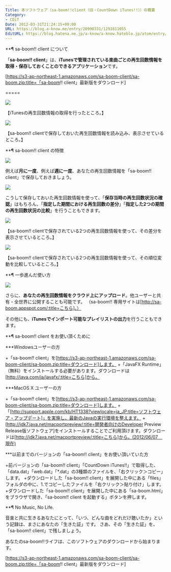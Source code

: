 ```yaml
---
Title: 本ソフトウェア（sa-boom!!client（旧・CountDown iTunes!!））の概要
Category:
- CDiT
Date: 2012-03-31T21:24:15+09:00
URL: https://blog.a-know.me/entry/20990331/1291811055
EditURL: https://blog.hatena.ne.jp/a-know/a-know.hateblo.jp/atom/entry/12921228815727979199
---
```


**¶ sa-boom!! client について

「<span class="deco" style="font-weight:bold;">sa-boom!! client</span>」は、<span class="deco" style="font-weight:bold;">iTunesで管理されている楽曲ごとの再生回数情報を取得・保存しておくことのできるアプリケーション</span>です。

[https://s3-ap-northeast-1.amazonaws.com/sa-boom-client/sa-boom.zip:title=「sa-boom!! client」最新版をダウンロード]

=====



<img src="//lh3.ggpht.com/3ijuLvs9D0i7eIFHDOtmNLx_ji5WuO-Z7NXe4GOb7UXkc8D7DeHmWAeAlxG6LzA-oe4qy-iaT8qKYbt7fp_LzPJh=s800">

【iTunesの再生回数情報の取得を行ったところ。】



<img src="//lh5.ggpht.com/Pg1uyUZpUK-wQgBUMJUV9qbPSV8V32ZbJi2FT2ivKcAV_8-PAs7EuWj-cH8mj9azD9FJ5ktD1j-4Exi_1jcI4AxS=s800">

【sa-boom!! clientで保存しておいた再生回数情報を読み込み、表示させているところ。】




**¶ sa-boom!! client の特徴

<img src="//lh4.ggpht.com/2cI_5cU-AcZWR613Is6Md4y9NhlXItDqS2J2RnMeBbrssYqov4Rt4Kx9QO6t4ulZXBedV0L_D4ObA0sTZQRNWA=s800">

例えば<span class="deco" style="font-weight:bold;">月に一度</span>、例えば<span class="deco" style="font-weight:bold;">週に一度</span>、あなたの再生回数情報を「sa-boom!! client」で保存しておきましょう。



<img src="//lh4.ggpht.com/cntUNXfZmXnkrcZwvqmaM5rbEPCm4qmBqy65L_RL3vb0_MljHhKkdDft9kG05l7iSzYaiK1A1TauAENSO52gDqs=s800">

こうして保存しておいた再生回数情報を使って、「<span class="deco" style="font-weight:bold;">保存当時の再生回数状況の確認</span>」はもちろん、「<span class="deco" style="font-weight:bold;">指定した期間における再生回数の差分</span>」「<span class="deco" style="font-weight:bold;">指定した2つの期間の再生回数状況の比較</span>」を行うこともできます。



<img src="//lh6.ggpht.com/wUZmEoVxi33u-ieAG_EzBMilLoPxcK4Agpxn7aqWYW2G6TcZZGAmCblZrskVTnYvritDkZ1ZG9Jn-LJIgqYmcZY=s800">

【sa-boom!! clientで保存されている2つの再生回数情報を使って、その差分を表示させているところ。】



<img src="//lh3.ggpht.com/gCNOStkd4wk_c4dcyAmCWapQLOa62KAowFn61x6wQszDJ7rMy9hg0CDU3VAZyUK_RudfOG_DumF-xn00t9zLpFI=s800">

【sa-boom!! clientで保存されている2つの再生回数情報を使って、その順位変動を比較しているところ。】



**¶ 一歩進んだ使い方

<img src="//lh5.ggpht.com/g5Zl4F8sr5Y7G0oBart5A_oEGlzZTQFUV_Ihuc2U-ELEi9oPZIdSUS2tf-DXOTX13YJXzC5h-6dyilMnJjWbxLTP=s800">

さらに、<span class="deco" style="font-weight:bold;">あなたの再生回数情報をクラウド上にアップロード</span>。他ユーザーと共有・全世界に公開することも可能です。
（sa-boom!! 専用サイトは[http://sa-boom.appspot.com/:title=こちら]。）

その他にも、<span class="deco" style="font-weight:bold;">iTunesでインポート可能なプレイリストの出力</span>を行うこともできます。




**¶ sa-boom!! client をお使い頂くために

***Windowsユーザーの方

+「sa-boom!! client」を[https://s3-ap-northeast-1.amazonaws.com/sa-boom-client/sa-boom.zip:title=ダウンロード]します。
+「JavaFX Runtime」（無料）をインストールする必要があります。ダウンロードは[http://java.com/ja/javafx/:title=こちら]から。


***MacOS X ユーザーの方

+「sa-boom!! client」を[https://s3-ap-northeast-1.amazonaws.com/sa-boom-client/sa-boom.zip:title=ダウンロード]します。
+「[http://support.apple.com/kb/HT1338?viewlocale=ja_JP:title=ソフトウェア・アップデート]」を実施し、最新のJavaの実行環境を整えます。
+[http://jdk7.java.net/macportpreview/:title=開発者向けのDeveloper Preview Release版ソフトウェア]をインストールすることでご利用頂けます。ダウンロードは[http://jdk7.java.net/macportpreview/:title=こちら]から。(2012/06/07　現在)


***以前までのバージョンの「sa-boom!! client」をお使い頂いていた方

+前バージョンの「sa-boom!! client」「CountDown iTunes!!」で取得した、「data.dat」「web.dat」「*.dat」の3種類のファイルを、「右クリック＞コピー」します。
+ダウンロードした「sa-boom!! client」を展開した中にある「files」フォルダの中に、1.でコピーしたファイルを「右クリック＞貼り付け」します。
+ダウンロードした「sa-boom!! client」を展開した中にある「sa-boom.html」をブラウザで開き、「sa-boom!! client を起動する」ボタンを押します。




**¶ No Music, No Life.

音楽と共に生きるあなたにとって、「いつ、どんな曲をどれだけ聴いたか」という記録は、まさにあなたの「生きた証」です。
さあ、その「生きた証」を、「sa-boom!! client」で残しましょう。

あなたのsa-boom!!ライフは、このソフトウェアのダウンロードから始まります。


[https://s3-ap-northeast-1.amazonaws.com/sa-boom-client/sa-boom.zip:title=「sa-boom!! client」最新版をダウンロード]

